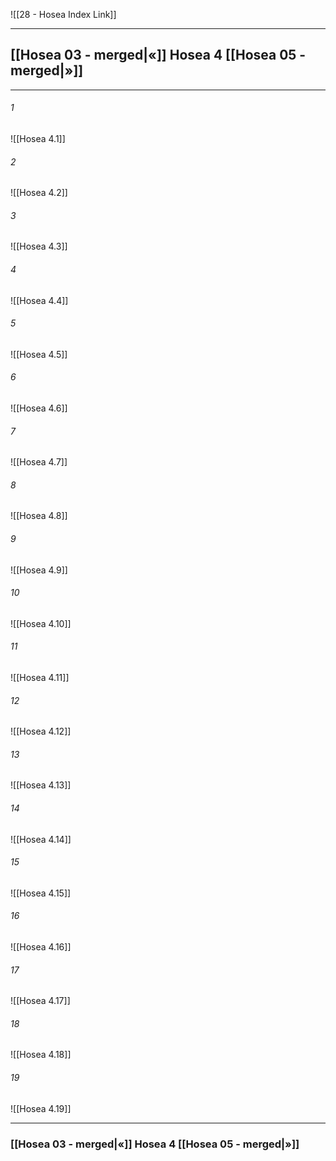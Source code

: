 ![[28 - Hosea Index Link]]

---
##  [[Hosea 03 - merged|«]] Hosea 4 [[Hosea 05 - merged|»]]

---

###### 1
![[Hosea 4.1]] 

###### 2
![[Hosea 4.2]] 

###### 3
![[Hosea 4.3]] 

###### 4
![[Hosea 4.4]]

###### 5 
![[Hosea 4.5]] 

###### 6
![[Hosea 4.6]] 

###### 7
![[Hosea 4.7]] 

###### 8
![[Hosea 4.8]] 

###### 9
![[Hosea 4.9]] 

###### 10
![[Hosea 4.10]] 

###### 11
![[Hosea 4.11]] 

###### 12
![[Hosea 4.12]]

###### 13
![[Hosea 4.13]] 

###### 14
![[Hosea 4.14]] 

###### 15
![[Hosea 4.15]]

###### 16
![[Hosea 4.16]] 

###### 17
![[Hosea 4.17]]

###### 18
![[Hosea 4.18]] 

###### 19
![[Hosea 4.19]] 


---
###  [[Hosea 03 - merged|«]] Hosea 4 [[Hosea 05 - merged|»]]